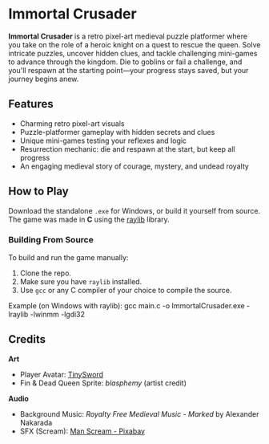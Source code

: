 # Immortal Crusader

**Immortal Crusader** is a retro pixel-art medieval puzzle platformer where you take on the role of a heroic knight on a quest to rescue the queen. Solve intricate puzzles, uncover hidden clues, and tackle challenging mini-games to advance through the kingdom. Die to goblins or fail a challenge, and you'll respawn at the starting point—your progress stays saved, but your journey begins anew.

## Features
- Charming retro pixel-art visuals  
- Puzzle-platformer gameplay with hidden secrets and clues  
- Unique mini-games testing your reflexes and logic  
- Resurrection mechanic: die and respawn at the start, but keep all progress  
- An engaging medieval story of courage, mystery, and undead royalty  

## How to Play
Download the standalone `.exe` for Windows, or build it yourself from source.  
The game was made in **C** using the [raylib](https://www.raylib.com/) library.

### Building From Source
To build and run the game manually:
1. Clone the repo.
2. Make sure you have `raylib` installed.
3. Use `gcc` or any C compiler of your choice to compile the source.

Example (on Windows with raylib):
gcc main.c -o ImmortalCrusader.exe -lraylib -lwinmm -lgdi32


## Credits

**Art**  
- Player Avatar: [TinySword](https://tiny-swords.itch.io/)  
- Fin & Dead Queen Sprite: *blasphemy* (artist credit)

**Audio**  
- Background Music: *Royalty Free Medieval Music - Marked* by Alexander Nakarada  
- SFX (Scream): [Man Scream - Pixabay](https://pixabay.com/sound-effects/man-scream-121085/)
